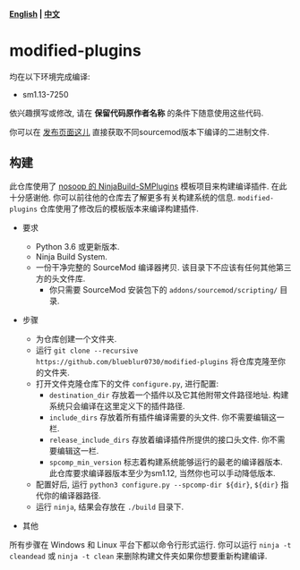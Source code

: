 **[English](./README.md) | [中文](./README-cn.md)**

# modified-plugins

均在以下环境完成编译:

- sm1.13-7250  
  
依兴趣撰写或修改, 请在 **保留代码原作者名称** 的条件下随意使用这些代码.

你可以在 [发布页面这儿](https://github.com/blueblur0730/modified-plugins/releases) 直接获取不同sourcemod版本下编译的二进制文件.

## 构建

此仓库使用了 [nosoop 的 NinjaBuild-SMPlugins](https://github.com/nosoop/NinjaBuild-SMPlugin) 模板项目来构建编译插件. 在此十分感谢他. 你可以前往他的仓库去了解更多有关构建系统的信息. `modified-plugins` 仓库使用了修改后的模板版本来编译构建插件.

- 要求
  - Python 3.6 或更新版本.
  - Ninja Build System.
  - 一份干净完整的 SourceMod 编译器拷贝. 该目录下不应该有任何其他第三方的头文件库.
    - 你只需要 SourceMod 安装包下的 `addons/sourcemod/scripting/` 目录.

- 步骤
  - 为仓库创建一个文件夹.
  - 运行 `git clone --recursive https://github.com/blueblur0730/modified-plugins` 将仓库克隆至你的文件夹.
  - 打开文件克隆仓库下的文件 `configure.py`, 进行配置:
    - `destination_dir` 存放着一个插件以及它其他附带文件路径地址. 构建系统只会编译在这里定义下的插件路径.
    - `include_dirs` 存放着所有插件编译需要的头文件. 你不需要编辑这一栏.
    - `release_include_dirs` 存放着编译插件所提供的接口头文件. 你不需要编辑这一栏.
    - `spcomp_min_version` 标志着构建系统能够运行的最老的编译器版本. 此仓库要求编译器版本至少为sm1.12, 当然你也可以手动降低版本.
  - 配置好后, 运行 `python3 configure.py --spcomp-dir ${dir}`, `${dir}` 指代你的编译器路径.
  - 运行 `ninja`, 结果会存放在 `./build` 目录下.

- 其他

所有步骤在 Windows 和 Linux 平台下都以命令行形式运行.
你可以运行 `ninja -t cleandead` 或 `ninja -t clean` 来删除构建文件夹如果你想要重新构建编译.
